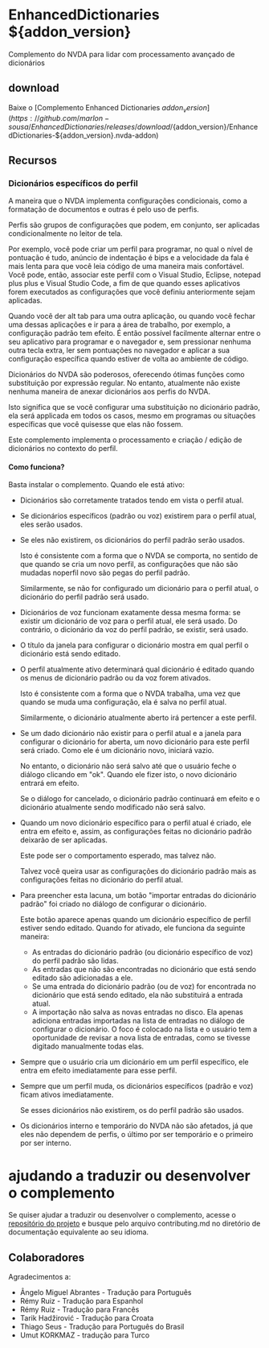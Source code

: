 # EnhancedDictionaries ${addon_version}
Complemento do NVDA para lidar com processamento avançado de
dicionários

## download
Baixe o [Complemento Enhanced Dictionaries ${addon_version}](https://github.com/marlon-sousa/EnhancedDictionaries/releases/download/${addon_version}/EnhancedDictionaries-${addon_version}.nvda-addon)

## Recursos

### Dicionários específicos do perfil
A maneira que o NVDA implementa configurações condicionais, como a
formatação de documentos e outras é pelo uso de perfis.

Perfis são grupos de configurações que podem, em conjunto, ser aplicadas
condicionalmente no leitor de tela.

Por exemplo, você pode criar um perfil para programar, no qual o nível
de pontuação é tudo, anúncio de indentação é bips e a velocidade da fala
é mais lenta para que você leia código de uma maneira mais confortável.
Você pode, então, associar este perfil com o Visual Studio, Eclipse, notepad plus plus
e Visual Studio Code, a fim de que quando esses aplicativos forem executados as configurações
que você definiu anteriormente sejam aplicadas.

Quando você der alt tab para uma outra aplicação, ou quando você fechar
uma dessas aplicações e ir para a área de trabalho, por exemplo, a
configuração padrão tem efeito. É então possível facilmente alternar
entre o seu aplicativo para programar e o navegador e, sem pressionar
nenhuma outra tecla extra, ler sem pontuações no navegador e aplicar a
sua configuração específica quando estiver de volta ao ambiente de código.

Dicionários do NVDA são poderosos, oferecendo ótimas funções como
substituição por expressão regular. No entanto, atualmente não existe
nenhuma maneira de anexar dicionários aos perfis do NVDA.

Isto significa que se você configurar uma substituição no dicionário padrão, ela será applicada em todos os casos, mesmo em programas ou
situações específicas que você quisesse que elas não fossem.

Este complemento implementa o processamento e criação / edição de dicionários no contexto do perfil.

#### Como funciona?

Basta instalar o complemento. Quando ele está ativo:

* Dicionários são corretamente tratados tendo em vista o perfil atual.
* Se dicionários específicos (padrão ou voz) existirem para o perfil
atual, eles serão usados.
* Se eles não existirem, os dicionários do perfil padrão serão usados.

    Isto é consistente com a forma que o NVDA se comporta, no sentido de que quando se cria um novo perfil, as configurações que não são mudadas noperfil novo são pegas do perfil padrão.

    Similarmente, se não for configurado um dicionário para o perfil atual, o dicionário do perfil padrão será usado.

* Dicionários de voz funcionam exatamente dessa mesma forma: se existir
um dicionário de voz para o perfil atual, ele será usado. Do
contrário, o dicionário da voz do perfil padrão, se existir, será usado.
* O título da janela para configurar o dicionário mostra em qual perfil o dicionário está sendo editado.
* O perfil atualmente ativo determinará qual dicionário é editado quando os menus de dicionário padrão ou da voz forem ativados.

    Isto é consistente com a forma que o NVDA trabalha, uma vez que quando se muda uma configuração, ela é salva no perfil atual.

    Similarmente, o dicionário atualmente aberto irá pertencer a este perfil.

* Se um dado dicionário não existir para o perfil atual e a janela para configurar o dicionário for aberta, um novo dicionário para este perfil será criado. Como ele é um dicionário novo, iniciará vazio.

    No entanto, o dicionário não será salvo até que o usuário feche o diálogo clicando em "ok". Quando ele fizer isto, o novo dicionário entrará em efeito.

    Se o diálogo for cancelado, o dicionário padrão continuará em efeito e o dicionário atualmente sendo modificado não será salvo.

* Quando um novo dicionário específico para o perfil atual é criado, ele entra em efeito e, assim, as configurações feitas no dicionário padrão
deixarão de ser aplicadas.

    Este pode ser o comportamento esperado, mas talvez não.

    Talvez você queira usar as configurações do dicionário padrão mais as configurações feitas no dicionário do perfil atual.

* Para preencher esta lacuna, um botão "importar entradas do dicionário padrão" foi criado no diálogo de configurar o dicionário.

    Este botão aparece apenas quando um dicionário específico de perfil estiver sendo editado. Quando for ativado, ele funciona da seguinte maneira:

    - As entradas do dicionário padrão (ou dicionário específico de voz) do perfil padrão são lidas.
    - As entradas que não são encontradas no dicionário que está sendo editado são adicionadas a ele.
    - Se uma entrada do dicionário padrão (ou de voz) for encontrada no dicionário que está sendo editado, ela não substituirá a entrada atual.
    - A importação não salva as novas entradas no disco. Ela apenas adiciona entradas importadas na lista de entradas
    no diálogo de configurar o dicionário. O foco é colocado na lista e o usuário tem a oportunidade de revisar a nova lista de entradas, como se tivesse digitado
    manualmente todas elas.

* Sempre que o usuário cria um dicionário em um perfil específico, ele entra em efeito imediatamente para esse perfil.
* Sempre que um perfil muda, os dicionários específicos (padrão e voz) ficam ativos imediatamente.

    Se esses dicionários não existirem, os do perfil padrão são usados.

* Os dicionários interno e temporário do NVDA não são afetados, já que eles não dependem de perfis, o último por ser temporário e o primeiro por ser interno.

# ajudando a traduzir ou desenvolver o complemento

Se quiser ajudar a traduzir ou desenvolver o complemento, acesse o [repositório do projeto](https://github.com/marlon-sousa/EnhancedDictionaries) e busque pelo arquivo contributing.md no diretório de documentação equivalente ao seu idioma.

## Colaboradores

Agradecimentos a:

* Ângelo Miguel Abrantes - Tradução para Português
* Rémy Ruiz - Tradução para Espanhol
* Rémy Ruiz - Tradução para Francês
* Tarik Hadžirović - Tradução para Croata
*  Thiago Seus - Tradução para Português do Brasil
* Umut KORKMAZ - tradução para Turco
